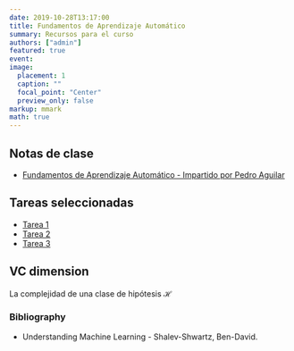 ```yaml
---
date: 2019-10-28T13:17:00
title: Fundamentos de Aprendizaje Automático
summary: Recursos para el curso
authors: ["admin"]
featured: true
event:
image:
  placement: 1
  caption: ""
  focal_point: "Center"
  preview_only: false
markup: mmark
math: true
---
```


## Notas de clase

+ [Fundamentos de Aprendizaje Automático - Impartido por Pedro Aguilar](seminario3.pdf)

## Tareas seleccionadas

+ [Tarea 1](tarea1.pdf)
+ [Tarea 2](tarea2.pdf)
+ [Tarea 3](tarea3.pdf)

## VC dimension

La complejidad de una clase de hipótesis $\mathcal{H}$ 

### Bibliography

+ Understanding Machine Learning - Shalev-Shwartz, Ben-David.
